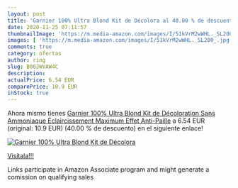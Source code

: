 ```yaml
---
layout: post
title: 'Garnier 100% Ultra Blond Kit de Décolora al 40.00 % de descuento'
date: 2020-11-25 07:11:57
thumbnailImage: 'https://m.media-amazon.com/images/I/51kVrM2wWHL._SL200_.jpg'
images: [ 'https://m.media-amazon.com/images/I/51kVrM2wWHL._SL200_.jpg' ]
comments: true
category: ofertas
author: ring
slug: B00JWVAW4C
description:
actualPrice: 6.54 EUR
comparePrice: 10.9 EUR
inStock: true
---
```


Ahora mismo tienes [Garnier 100% Ultra Blond Kit de Décoloration Sans Ammoniaque  Éclaircissement Maximum  Effet Anti-Paille](https://www.amazon.fr/dp/B00JWVAW4C/?tag=tolees0d-21) a 6.54 EUR (original: 10.9 EUR) (40.00 %  de descuento) en el siguiente enlace!

[![Garnier 100% Ultra Blond Kit de Décolora](https://m.media-amazon.com/images/I/51kVrM2wWHL._SL200_.jpg)](https://www.amazon.fr/dp/B00JWVAW4C/?tag=tolees0d-21)

[Visítala!!!](https://www.amazon.fr/dp/B00JWVAW4C/?tag=tolees0d-21)

Links participate in Amazon Associate program and might generate a comission on qualifying sales
